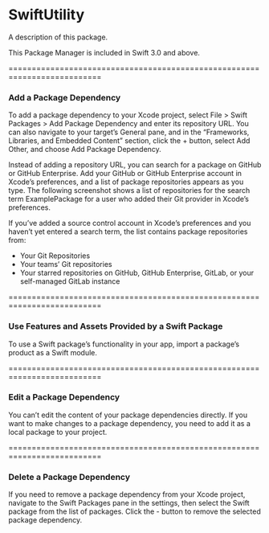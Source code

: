 # SwiftUtility

A description of this package.

This Package Manager is included in Swift 3.0 and above.

==========================================================================
### Add a Package Dependency

To add a package dependency to your Xcode project, select File > Swift Packages > Add Package Dependency and enter its repository URL. You can also navigate to your target’s General pane, and in the “Frameworks, Libraries, and Embedded Content” section, click the + button, select Add Other, and choose Add Package Dependency.

Instead of adding a repository URL, you can search for a package on GitHub or GitHub Enterprise. Add your GitHub or GitHub Enterprise account in Xcode’s preferences, and a list of package repositories appears as you type. The following screenshot shows a list of repositories for the search term ExamplePackage for a user who added their Git provider in Xcode’s preferences.

If you’ve added a source control account in Xcode’s preferences and you haven’t yet entered a search term, the list contains package repositories from:
- Your Git Repositories
- Your teams’ Git repositories
- Your starred repositories on GitHub, GitHub Enterprise, GitLab, or your self-managed GitLab instance

==========================================================================
### Use Features and Assets Provided by a Swift Package

To use a Swift package’s functionality in your app, import a package’s product as a Swift module.

==========================================================================
### Edit a Package Dependency

You can’t edit the content of your package dependencies directly. If you want to make changes to a package dependency, you need to add it as a local package to your project. 

==========================================================================
### Delete a Package Dependency

If you need to remove a package dependency from your Xcode project, navigate to the Swift Packages pane in the settings, then select the Swift package from the list of packages. Click the - button to remove the selected package dependency.
